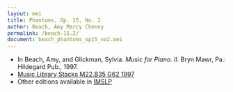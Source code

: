 ```yaml
---
layout: mei
title: Phantoms, Op. 15, No. 2
author: Beach, Amy Marcy Cheney
permalink: /beach-15.2/
document: beach_phantoms_op15_no2.mei
---
```


- In Beach, Amy, and Glickman, Sylvia. *Music for Piano. II.* Bryn Mawr, Pa.: Hildegard Pub., 1997.
- <a href="https://tufts-primo.hosted.exlibrisgroup.com/permalink/f/bnf7qa/01TUN_ALMA2187518310003851">Music Library Stacks M22.B35 G62 1997</a>
- Other editions available in <a href="https://imslp.org/wiki/4_Sketches%2C_Op.15_(Beach%2C_Amy_Marcy)" target="_blank">IMSLP</a>

